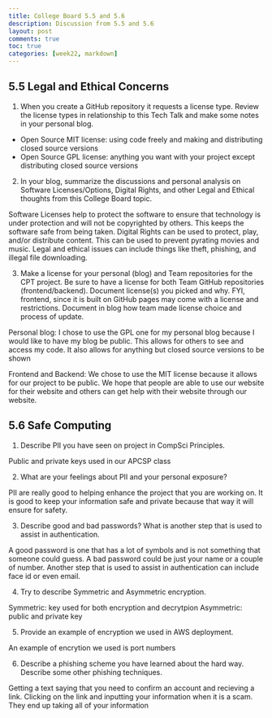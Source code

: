 ```yaml
---
title: College Board 5.5 and 5.6
description: Discussion from 5.5 and 5.6
layout: post
comments: true
toc: true
categories: [week22, markdown]
---
```


## 5.5 Legal and Ethical Concerns

1. When you create a GitHub repository it requests a license type. Review the license types in relationship to this Tech Talk and make some notes in your personal blog.

- Open Source MIT license: using code freely and making and distributing closed source versions
- Open Source GPL license: anything you want with your project except distributing closed source versions

2. In your blog, summarize the discussions and personal analysis on Software Licenses/Options, Digital Rights, and other Legal and Ethical thoughts from this College Board topic.

Software Licenses help to protect the software to ensure that technology is under protection and will not be copyrighted by others. This keeps the software safe from being taken. Digital Rights can be used to protect, play, and/or distribute content. This can be used to prevent pyrating movies and music. Legal and ethical issues can include things like theft, phishing, and illegal file downloading.

3. Make a license for your personal (blog) and Team repositories for the CPT project. Be sure to have a license for both Team GitHub repositories (frontend/backend). Document license(s) you picked and why. FYI, frontend, since it is built on GitHub pages may come with a license and restrictions. Document in blog how team made license choice and process of update.

Personal blog: I chose to use the GPL one for my personal blog because I would like to have my blog be public. This allows for others to see and access my code. It also allows for anything but closed source versions to be shown

Frontend and Backend: We chose to use the MIT license because it allows for our project to be public. We hope that people are able to use our website for their website and others can get help with their website through our website.

## 5.6 Safe Computing

1. Describe PII you have seen on project in CompSci Principles.

Public and private keys used in our APCSP class

2. What are your feelings about PII and your personal exposure?

PII are really good to helping enhance the project that you are working on. It is good to keep your information safe and private because that way it will ensure for safety.

3. Describe good and bad passwords? What is another step that is used to assist in authentication.

A good password is one that has a lot of symbols and is not something that someone could guess. A bad password could be just your name or a couple of number. Another step that is used to assist in authentication can include face id or even email.

4. Try to describe Symmetric and Asymmetric encryption.

Symmetric: key used for both encryption and decrytpion
Asymmetric: public and private key

5. Provide an example of encryption we used in AWS deployment.

An example of encrytion we used is port numbers

6. Describe a phishing scheme you have learned about the hard way. Describe some other phishing techniques.

Getting a text saying that you need to confirm an account and recieving a link. Clicking on the link and inputting your information when it is a scam. They end up taking all of your information